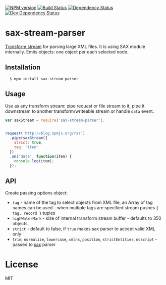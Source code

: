 [![NPM version][npm-image]][npm-url]
[![Build Status][travis-image]][travis-url]
[![Dependency Status][deps-image]][deps-url]
[![Dev Dependency Status][deps-dev-image]][deps-dev-url]

# sax-stream-parser

[Transform stream][transform-stream] for parsing large XML files. It is using SAX module internally. Emits objects:
one object per each selected node.

## Installation

	  $ npm install sax-stream-parser


## Usage

Use as any transform stream: pipe request or file stream to it, pipe it downstream to another
transform/writeable stream or handle `data` event.

```javascript
var saxStream = require('sax-stream-parser');


request('http://blog.npmjs.org/rss')
  .pipe(saxStream({
  	strict: true,
    tag: 'item'
  })
  .on('data', function(item) {
    console.log(item);
  });

```

## API

Create passing options object:

- `tag` - name of the tag to select objects from XML file, an Array of tag names can be used - when multiple tags are specified stream pushes `{ tag, record }` tuples
- `highWaterMark` - size of internal transform stream buffer - defaults to 350 objects
- `strict` - default to false, if `true` makes sax parser to accept valid XML only
- `trim`, `normalize`, `lowercase`, `xmlns`, `position`, `strictEntities`, `noscript` - passed to [sax] parser

# License

MIT

[transform-stream]: http://nodejs.org/api/stream.html#stream_class_stream_transform
[sax]: https://github.com/isaacs/sax-js#arguments

[npm-image]: https://img.shields.io/npm/v/sax-stream.svg
[npm-url]: https://npmjs.org/package/sax-stream

[travis-url]: https://travis-ci.org/melitele/sax-stream
[travis-image]: https://img.shields.io/travis/melitele/sax-stream.svg

[deps-image]: https://img.shields.io/david/melitele/sax-stream.svg
[deps-url]: https://david-dm.org/melitele/sax-stream

[deps-dev-image]: https://img.shields.io/david/dev/melitele/sax-stream.svg
[deps-dev-url]: https://david-dm.org/melitele/sax-stream?type=dev
